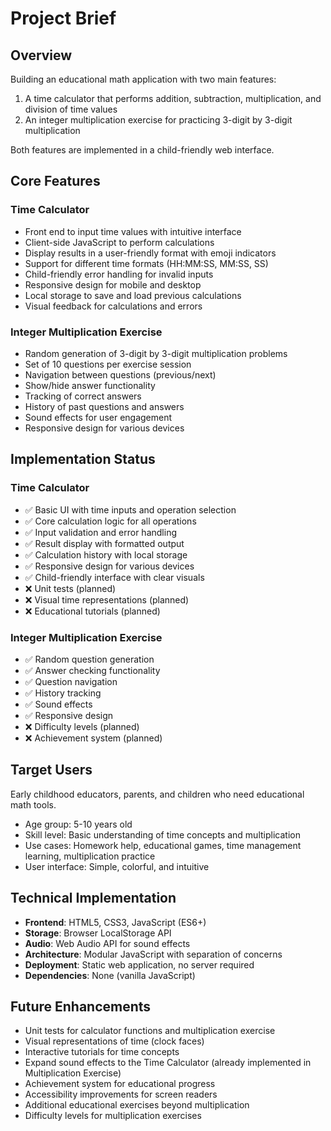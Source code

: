 # Project Brief

## Overview
Building an educational math application with two main features:
1. A time calculator that performs addition, subtraction, multiplication, and division of time values
2. An integer multiplication exercise for practicing 3-digit by 3-digit multiplication

Both features are implemented in a child-friendly web interface.

## Core Features

### Time Calculator
- Front end to input time values with intuitive interface
- Client-side JavaScript to perform calculations
- Display results in a user-friendly format with emoji indicators
- Support for different time formats (HH:MM:SS, MM:SS, SS)
- Child-friendly error handling for invalid inputs
- Responsive design for mobile and desktop
- Local storage to save and load previous calculations
- Visual feedback for calculations and errors

### Integer Multiplication Exercise
- Random generation of 3-digit by 3-digit multiplication problems
- Set of 10 questions per exercise session
- Navigation between questions (previous/next)
- Show/hide answer functionality
- Tracking of correct answers
- History of past questions and answers
- Sound effects for user engagement
- Responsive design for various devices

## Implementation Status

### Time Calculator
- ✅ Basic UI with time inputs and operation selection
- ✅ Core calculation logic for all operations
- ✅ Input validation and error handling
- ✅ Result display with formatted output
- ✅ Calculation history with local storage
- ✅ Responsive design for various devices
- ✅ Child-friendly interface with clear visuals
- ❌ Unit tests (planned)
- ❌ Visual time representations (planned)
- ❌ Educational tutorials (planned)

### Integer Multiplication Exercise
- ✅ Random question generation
- ✅ Answer checking functionality
- ✅ Question navigation
- ✅ History tracking
- ✅ Sound effects
- ✅ Responsive design
- ❌ Difficulty levels (planned)
- ❌ Achievement system (planned)

## Target Users
Early childhood educators, parents, and children who need educational math tools.
- Age group: 5-10 years old
- Skill level: Basic understanding of time concepts and multiplication
- Use cases: Homework help, educational games, time management learning, multiplication practice
- User interface: Simple, colorful, and intuitive

## Technical Implementation
- **Frontend**: HTML5, CSS3, JavaScript (ES6+)
- **Storage**: Browser LocalStorage API
- **Audio**: Web Audio API for sound effects
- **Architecture**: Modular JavaScript with separation of concerns
- **Deployment**: Static web application, no server required
- **Dependencies**: None (vanilla JavaScript)

## Future Enhancements
- Unit tests for calculator functions and multiplication exercise
- Visual representations of time (clock faces)
- Interactive tutorials for time concepts
- Expand sound effects to the Time Calculator (already implemented in Multiplication Exercise)
- Achievement system for educational progress
- Accessibility improvements for screen readers
- Additional educational exercises beyond multiplication
- Difficulty levels for multiplication exercises
